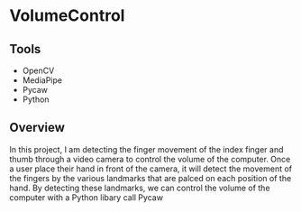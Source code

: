 # VolumeControl

## Tools
- OpenCV
- MediaPipe
- Pycaw
- Python

## Overview
In this project, I am detecting the finger movement of the index finger and thumb through a video camera to control the volume of the computer. Once a user place their hand in front of the camera, it will detect the movement of the fingers by the various landmarks that are palced on each position of the hand. By detecting these landmarks, we can control the volume of the computer with a Python libary call Pycaw 

